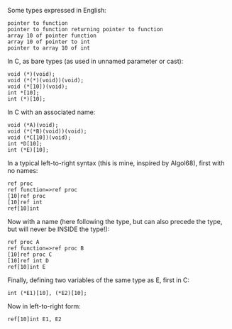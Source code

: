 Some types expressed in English:
````
pointer to function
pointer to function returning pointer to function
array 10 of pointer function
array 10 of pointer to int
pointer to array 10 of int
```` 
In C, as bare types (as used in unnamed parameter or cast):
````
void (*)(void);
void (*(*)(void))(void);
void (*[10])(void);
int *[10];
int (*)[10];
````
In C with an associated name:
````
void (*A)(void);
void (*(*B)(void))(void);
void (*C[10])(void);
int *D[10];
int (*E)[10];
````
In a typical left-to-right syntax (this is mine, inspired by Algol68),
first with no names:
````
ref proc
ref function=>ref proc
[10]ref proc
[10]ref int
ref[10]int
````
Now with a name (here following the type, but can also precede the
type, but will never be INSIDE the type!):
````
ref proc A
ref function=>ref proc B
[10]ref proc C
[10]ref int D
ref[10]int E
````
Finally, defining two variables of the same type as E, first in C:
````
int (*E1)[10], (*E2)[10];
````
Now in left-to-right form:
````
ref[10]int E1, E2
````
